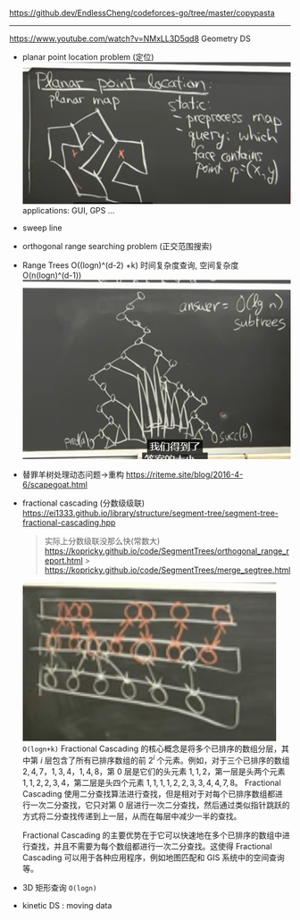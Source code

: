 https://github.dev/EndlessCheng/codeforces-go/tree/master/copypasta

---

https://www.youtube.com/watch?v=NMxLL3D5qd8
Geometry DS

- planar point location problem (定位)
  ![1681307000822](image/note/1681307000822.png)
  applications: GUI, GPS ...
- sweep line
- orthogonal range searching problem (正交范围搜索)
- Range Trees O((logn)^(d-2) +k) 时间复杂度查询, 空间复杂度 O(n(logn)^(d-1))
  ![1D RabgeTrees , 叶子存放数据](image/note/1681308089316.png)
- 替罪羊树处理动态问题->重构
  https://riteme.site/blog/2016-4-6/scapegoat.html
- fractional cascading (分数级级联)
  https://ei1333.github.io/library/structure/segment-tree/segment-tree-fractional-cascading.hpp

  > 实际上分数级联没那么快(常数大)
  > https://kopricky.github.io/code/SegmentTrees/orthogonal_range_report.html > https://kopricky.github.io/code/SegmentTrees/merge_segtree.html

  ![promoted, 有点像跳表](image/note/1681309649252.png)
  `O(logn+k)`
  Fractional Cascading 的核心概念是将多个已排序的数组分层，其中第 $i$ 层包含了所有已排序数组的前 $2^i$ 个元素。例如，对于三个已排序的数组 ${2,4,7}$，${1,3,4}$，${1,4,8}$，第 0 层是它们的头元素 ${1,1,2}$，第一层是头两个元素 ${1,1,2,2,3,4}$，第二层是头四个元素 ${1,1,1,1,2,2,3,3,4,4,7,8}$。
  Fractional Cascading 使用二分查找算法进行查找，但是相对于对每个已排序数组都进行一次二分查找，它只对第 $0$ 层进行一次二分查找，然后通过类似指针跳跃的方式将二分查找传递到上一层，从而在每层中减少一半的查找。

  Fractional Cascading 的主要优势在于它可以快速地在多个已排序的数组中进行查找，并且不需要为每个数组都进行一次二分查找。这使得 Fractional Cascading 可以用于各种应用程序，例如地图匹配和 GIS 系统中的空间查询等。

- 3D 矩形查询
  `O(logn)`

- kinetic DS : moving data

